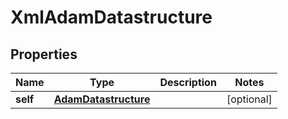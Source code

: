 
# XmlAdamDatastructure

## Properties
| Name | Type | Description | Notes |
| ------------ | ------------- | ------------- | ------------- |
| **self** | [**AdamDatastructure**](AdamDatastructure.md) |  |  [optional] |



